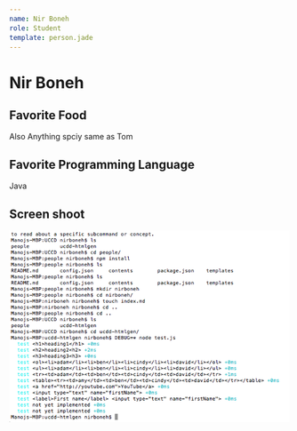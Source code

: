 ```yaml
---
name: Nir Boneh
role: Student
template: person.jade
---
```


Nir Boneh
=======

## Favorite Food

Also Anything spciy same as Tom

## Favorite Programming Language

Java 

## Screen shoot

![screen](ScreenShot.png)